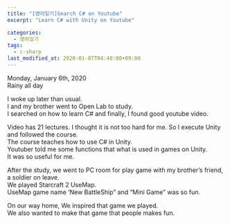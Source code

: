 ```yaml
---
title: "[영어일기]Search C# on Youtube"
excerpt: "Learn C# with Unity on Youtube"

categories:
  - 영어일기
tags:
  - c-sharp
last_modified_at: 2020-01-07T04:48:00+09:00
---
```

Monday, January 6th, 2020  
Rainy all day

I woke up later than usual.  
I and my brother went to Open Lab to study.  
I searched on how to learn C# and finally, I found good youtube video.  

Video has 21 lectures. I thought it is not too hard for me. So I execute Unity and followed the course.  
The course teaches how to use C# in Unity.  
Youtuber told me some functions that what is used in games on Unity.  
It was so useful for me.  

After the study, we went to PC room for play game with my brother’s friend, a soldier on leave.  
We played Starcraft 2 UseMap.  
UseMap game name ‘New BattleShip” and “Mini Game” was so fun.  

On our way home, We inspired that game we played.  
We also wanted to make that game that people makes fun.  

